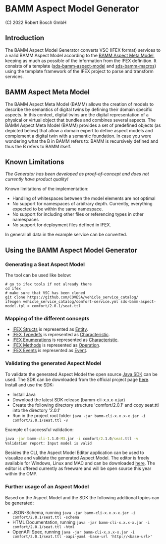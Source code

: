 # BAMM Aspect Model Generator

(C) 2022 Robert Bosch GmbH

## Introduction

The BAMM Aspect Model Generator converts VSC (IFEX format) services to a valid BAMM Aspect Model according to the [BAMM Aspect Meta Model](https://github.com/OpenManufacturingPlatform/sds-bamm-aspect-meta-model), 
keeping as much as possible of the information from the IFEX definition.  It consists of a template ([sds-bamm-aspect-model](sds-bamm-aspect-model.tpl) and [sds-bamm-macros](sds-bamm-macros.tpl)) 
using the template framework of the IFEX project to parse and transform services.

## BAMM Aspect Meta Model
The BAMM Aspect Meta Model (BAMM) allows the creation of models to describe the semantics of digital twins by defining
their domain specific aspects. In this context, digital twins are the digital representation of a physical or virtual
object that bundles and combines several aspects. The BAMM Aspect Meta Model (BAMM) provides a set of predefined objects
(as depicted below) that allow a domain expert to define aspect models and complement a digital twin with a semantic
foundation. In case you were wondering what the B in BAMM refers to: BAMM is recursively defined and thus the B refers
to BAMM itself.

## Known Limitations

*The Generator has been developed as proof-of-concept and does not currently have product quality!*

Known limitations of the implementation:
* Handling of whitespaces between the model elements are not optimal
* No support for namespaces of arbitrary depth. Currently, everything expected to be within the same namespace.
* No support for including other files or referencing types in other namespaces
* No support for deployment files defined in IFEX.

In general all data in the example service can be converted.

## Using the BAMM Aspect Model Generator

### Generating a Seat Aspect Model 

The tool can be used like below:

```
# go to ifex tools if not already there
cd ifex
# make sure that VSC has been cloned
git clone https://github.com/COVESA/vehicle_service_catalog/
ifexgen vehicle_service_catalog/comfort-service.yml sds-bamm-aspect-model.tpl > comfort/2.0.1/seat.ttl
```

### Mapping of the different concepts
* [IFEX Structs](https://github.com/COVESA/vehicle_service_catalog#namespace-list-object-structs) is represented as [Entity](https://openmanufacturingplatform.github.io/sds-documentation/bamm-specification/snapshot/entities.html).
* [IFEX Typedefs](https://github.com/COVESA/vehicle_service_catalog#namespace-list-object-typedefs) is represented as [Characteristic](https://openmanufacturingplatform.github.io/sds-documentation/bamm-specification/snapshot/characteristics.html).
* [IFEX Enumerations](https://github.com/COVESA/vehicle_service_catalog#namespace-list-object-enumerations) is represented as [Characteristic](https://openmanufacturingplatform.github.io/sds-documentation/bamm-specification/snapshot/characteristics.html).
* [IFEX Methods](https://github.com/COVESA/vehicle_service_catalog#namespace-list-object-methods) is represented as [Operation](https://openmanufacturingplatform.github.io/sds-documentation/bamm-specification/v1.0.0/meta-model-elements.html).
* [IFEX Events](https://github.com/COVESA/vehicle_service_catalog#namespace-list-object-events) is represented as [Event](https://openmanufacturingplatform.github.io/sds-documentation/bamm-specification/v1.0.0/meta-model-elements.html).

### Validating the generated Aspect Model

To validate the generated Aspect Model the open source [Java SDK]() can be used.
The SDK can be downloaded from the official project page [here](https://github.com/OpenManufacturingPlatform/sds-sdk/releases).
Install and use the SDK: 
- Install Java
- Download the latest SDK release (bamm-cli-x.x.x-x.jar)
- Create the following directory structure 'comfort/2.0.1' and copy seat.ttl into the directory '2.0.1' 
- Run in the project root folder `java -jar bamm-cli-x.x.x-x.jar -i comfort/2.0.1/seat.ttl -v`

Example of successful validation:

``` bat 
java -jar bamm-cli-1.1.0-M3.jar -i comfort/2.1.0/seat.ttl -v
Validation report: Input model is valid
```

Besides the CLI, the Aspect Model Editor application can be used to visualize and validate the generated Aspect Model. The editor
is freely available for Windows, Linux and MAC and can be downloaded [here](https://www.bosch-connected-industry.com/de/de/downloads/aspect-model-editor/index.html).
The editor is offered currently as freeware and will be open source this year within the OMP.

### Further usage of an Aspect Model

Based on the Aspect Model and the SDK the following additional topics can be generated:
* JSON-Schema, running `java -jar bamm-cli-x.x.x-x.jar -i comfort/2.0.1/seat.ttl -schema`
* HTML Documentation, running `java -jar bamm-cli-x.x.x-x.jar -i comfort/2.0.1/seat.ttl -html`
* OpenAPI Spec, running `java -jar bamm-cli-x.x.x-x.jar -i comfort/2.0.1/seat.ttl -oapi-yaml -base-url 'http://<base-url>'`
